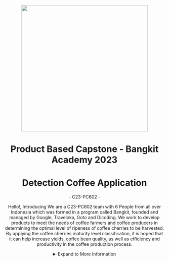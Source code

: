 <div align="center" ><img src="https://github.com/C23-PC602/.github/assets/80303709/8c3248f8-6fca-4526-baae-4ee8bb781b90" height="400px"></div>

<h1 align="center"> Product Based Capstone - Bangkit Academy 2023 </h1>
<h1 align="center"> Detection Coffee Application </h1>

<p align="center"> - C23-PC602 - </p>
<p align="center"> Hello!, Introducing We are a C23-PC602 team with 6 People from all over Indonesia which was formed in a program called Bangkit, founded and managed by Google, Traveloka, Goto and Dicoding. We work to develop products to meet the needs of coffee farmers and coffee producers in determining the optimal level of ripeness of coffee cherries to be harvested. By applying the coffee cherries maturity level classification, it is hoped that it can help increase yields, coffee bean quality, as well as efficiency and productivity in the coffee production process. </p>

<details>
  <summary align="center">Expand to More Information</summary>
  
  <h2>DCoffee Application</h2>
  <div align="center"><img src="https://github.com/C23-PC602/.github/assets/80303709/f85802f4-f4ac-4380-b83b-2843676e23e1"/></div>
</details>
